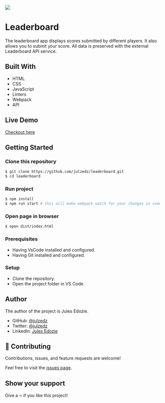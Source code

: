 ![](https://img.shields.io/badge/Microverse-blueviolet)

# Leaderboard

The leaderboard app displays scores submitted by different players. It also allows you to submit your score. All data is preserved with the external Leaderboard API service.


## Built With

- HTML
- CSS
- JavaScript
- Linters
- Webpack
- API


## Live Demo
[Checkout here](https://julzedz.github.io/leaderboard/)


## Getting Started

### Clone this repository

```bash
$ git clone https://github.com/julzedz/leaderboard.git
$ cd leaderboard
```

### Run project

```bash
$ npm install
$ npm run start # this will make webpack watch for your changes in code
```

### Open page in browser
```bash
$ open dist/index.html
```

### Prerequisites

- Having VsCode installed and configured.
- Having Git installed and configured.


### Setup
- Clone the repository.
- Open the project folder in VS Code.


## Author

The author of the project is Jules Edozie.
- GitHub: [@julzedz](https://github.com/julzedz)
- Twitter: [@julzedz](https://twitter.com/julzedz)
- LinkedIn: [Jules Edozie](https://www.linkedin.com/in/jules-edozie-b59b94234/)

## 🤝 Contributing

Contributions, issues, and feature requests are welcome!

Feel free to visit the [issues page](https://github.com/julzedz/leaderboard/issues).

## Show your support

Give a ⭐️ if you like this project!

